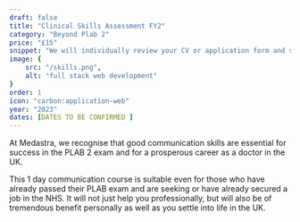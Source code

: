 ```yaml
---
draft: false
title: "Clinical Skills Assessment FY2"
category: "Beyond Plab 2"
price: "£15"
snippet: "We will individually review your CV or application form and suggest improvements."
image: {
    src: "/skills.png",
    alt: "full stack web development"
}
order: 1
icon: "carbon:application-web"
year: "2023"
dates: [DATES TO BE CONFIRMED ]
---
```


At Medastra, we recognise that good communication skills are essential for success in the PLAB 2 exam and for a prosperous career as a doctor in the UK.

This 1 day communication course is suitable even for those who have already passed their PLAB exam and are seeking or have already secured a job in the NHS. It will not just help you professionally, but will also be of tremendous benefit personally as well as you settle into life in the UK.